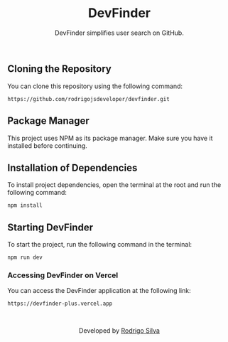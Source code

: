 <div align="center">
<h1>
  DevFinder
</h1>

<p>DevFinder simplifies user search on GitHub.</p>
</div>
<br/>

## Cloning the Repository

You can clone this repository using the following command:

```
https://github.com/rodrigojsdeveloper/devfinder.git
```

## Package Manager

This project uses NPM as its package manager. Make sure you have it installed before continuing.

## Installation of Dependencies

To install project dependencies, open the terminal at the root and run the following command:

```
npm install
```

## Starting DevFinder

To start the project, run the following command in the terminal:

```
npm run dev
```

### Accessing DevFinder on Vercel

You can access the DevFinder application at the following link:

```
https://devfinder-plus.vercel.app
```

<br/>
<p align="center">Developed by <a href="https://www.linkedin.com/in/rodrigo-de-jesus-silva/">Rodrigo Silva</a>
</p>

